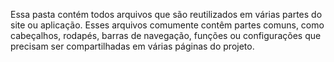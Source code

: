 Essa pasta contém todos arquivos que são reutilizados em várias partes do site ou aplicação. 
Esses arquivos comumente contêm partes comuns, como cabeçalhos, rodapés, barras de navegação, 
funções ou configurações que precisam ser compartilhadas em várias páginas do projeto.